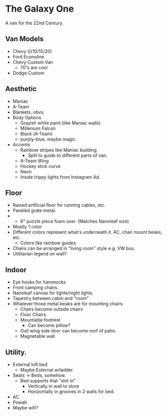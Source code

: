 # The Galaxy One

A van for the 22nd Century.

## Van Models
 * Chevy G(10/15/20)
 * Ford Econoline
 * Chevy Custom Van
   * 70's are cool
 * Dodge Custom

## Aesthetic
 * Maniac
 * A-Team
 * Blankets, obvs.
 * Body Options
   * Grayish white paint (like Maniac walls)
   * Millenium Falcon
   * Black (A-Team)
   * purply-blue, maybe magic.
 * Accents
   * Rainbow stripes like Maniac building
     * Split to guide to different parts of van.
   * A-Team Wing
   * Hockey stick curve
   * Neon
   * Inside trippy lights from Instagram Ad.

## Floor
  * Raised artificial floor for running cables, etc.
  * Paneled grate metal.
  * * 6" puzzle piece foam over. (Matches Nanoleaf size)
  * Mostly 1 color
  * Different colors represent what's underneath it. AC, chair mount beaks, etc.
    * Colors like rainbow guides.
  * Chairs can be arranged in "living room" style e.g. VW bus.
  * Utilitarian legend on wall?  

## Indoor
* Eye hooks for hammocks  
* Front camping chairs.
* Nanoleaf canvas for lights/night lights.
* Tapestry between cabin and "room"
* Whatever those metal beaks are for mounting chairs.
  * Chairs become outside chairs
  * Floor Chairs.
  * Mountable footrest
    * Can become pillow?  
  * Gull wing side door can become roof of patio.
  * Magnetable wall

## Utility.
  * External loft bed
    * Maybe External w/ladder
  * Seats -> Beds, somehow.
    * Bed supports that "slot in"
      * Vertically in wall to store
      * Horizontally in grooves in 2 walls for bed.
  * AC
  * Powah
  * Maybe wifi?